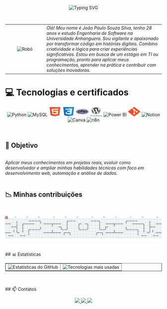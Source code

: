<p align="center">
  <img src="https://readme-typing-svg.herokuapp.com?font=Fira+Code&weight=600&size=20&pause=1000&color=FFFFFF&width=900&lines=🌟+Olá%2C+eu+sou+João+Paulo!+Seja+muito+bem-vindo+ao+meu+perfil+do+GitHub!" alt="Typing SVG" />
</p>
<br>

<table style="width:100%; border:0;">
  <tr>
    <!-- GIF -->
    <td style="width: 25%; vertical-align: middle; text-align: center; border:0;">
      <img src="https://media1.giphy.com/media/v1.Y2lkPTc5MGI3NjExYndtem9mY2xiMjk2dG15enBoZDhrMWcyZ2s2d2FmajBzajhlMDQ1MiZlcD12MV9pbnRlcm5hbF9naWZfYnlfaWQmY3Q9Zw/xj160ha5VexzEtEdH6/giphy.gif" 
           alt="Robô" 
           width="100"/>
    </td>

  <!-- Texto -->
  <td style="width: 75%; vertical-align: middle; border:0;">
    <i>
      Olá! Meu nome é João Paulo Souza Silva, tenho 28 anos e estudo Engenharia de Software na Universidade Anhanguera. 
      Sou vigilante e apaixonado por transformar código em histórias digitais. Combino criatividade e lógica para criar experiências significativas. 
      Estou em busca de um estágio em TI ou programação, pronto para aplicar meus conhecimentos, aprender na prática e contribuir com soluções inovadoras.
    </i>
  </td>
  </tr>
</table>







# 💻 Tecnologias e certificados

<p align="center">
  <!-- Ferramentas -->
  <img src="https://techstack-generator.vercel.app/python-icon.svg" alt="Python" width="43" height="43"/>
  <img src="https://techstack-generator.vercel.app/mysql-icon.svg" alt="MySQL" width="43" height="43"/>
  <img src="https://raw.githubusercontent.com/devicons/devicon/master/icons/html5/html5-original.svg" alt="HTML" width="40" height="30"/>
  <img src="https://raw.githubusercontent.com/devicons/devicon/master/icons/css3/css3-original.svg" alt="CSS" width="40" height="30"/>
  <img src="https://raw.githubusercontent.com/devicons/devicon/master/icons/php/php-original.svg" alt="PHP" width="40" height="30"/>
  <img src="https://raw.githubusercontent.com/devicons/devicon/master/icons/wordpress/wordpress-original.svg" alt="WordPress" width="40" height="30"/>
  <img src="https://img.icons8.com/color/48/000000/power-bi.png" alt="Power BI" width="40" height="30"/>
  <img src="https://raw.githubusercontent.com/devicons/devicon/master/icons/git/git-original.svg" alt="Git" width="40" height="30"/>
  <img src="https://cdn.jsdelivr.net/gh/devicons/devicon/icons/notion/notion-original.svg" alt="Notion" width="40" height="30"/>
  <img src="https://img.icons8.com/color/48/000000/canva.png" alt="Canva" width="35" height="35"/>
  <img src="https://avatars.githubusercontent.com/u/45487711?s=200&v=4" alt="n8n" width="40" height="30"/>
</p>
<br>

## 🚀 Objetivo  
<br>
<i>Aplicar meus conhecimentos em projetos reais, evoluir como desenvolvedor e ampliar minhas habilidades técnicas com foco em desenvolvimento web, automação e análise de dados.</i>
<br><br>





## 📉 Minhas contribuições  
<br>
<p align="center">
  <picture>
    <source srcset="https://github.com/Joaodevtech/Joaodevtech/blob/output/output/pacman-contribution-graph-dark.svg" media="(prefers-color-scheme: dark)">
    <img src="https://github.com/Joaodevtech/Joaodevtech/blob/output/output/pacman-contribution-graph.svg" alt="Pac-Man GitHub Contributions">
  </picture>
</p>

<br>
## 📊 Estatísticas 
<br>
<table border="1" width="100%">
  <tr>
    <td align="center">
      <img 
        alt="Estatísticas do GitHub" height="180em" 
        src="https://github-readme-stats.vercel.app/api?username=joaodevtech&show_icons=true&theme=dark&include_all_commits=true&count_private=true" />
    </td>
    <td align="center">
      <img 
        alt="Tecnologias mais usadas" height="180em" 
        src="https://github-readme-stats.vercel.app/api/top-langs/?username=joaodevtech&theme=dark&layout=compact&custom_title=Tecnologias&langs_count=9" />
    </td>
  </tr>
</table>

<br>

<br>
## 📫 Contatos  
<br>
<p align="center">
  <a href="mailto:joaodev.tech@outlook.com">
    <img src="https://img.shields.io/badge/Outlook-0078D4?style=for-the-badge&logo=microsoft-outlook&logoColor=white">
  </a>
  <a href="https://wa.me/5511952854749">
    <img src="https://img.shields.io/badge/WhatsApp-25D366?style=for-the-badge&logo=whatsapp&logoColor=white">
  </a>
  <a href="https://www.linkedin.com/in/SEU-LINKEDIN" target="_blank">
    <img src="https://img.shields.io/badge/-LinkedIn-%230077B5?style=for-the-badge&logo=linkedin&logoColor=white">
  </a>
</p>
<br>
